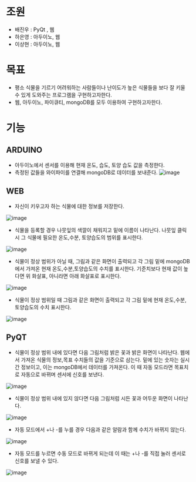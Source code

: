 # 조원
* 배진우 : PyQt , 웹
* 하은영 : 아두이노, 웹
* 이상현 : 아두이노, 웹

# 목표
* 평소 식물을 기르기 어려워하는 사람들이나 난이도가 높은 식물들을 보다 잘 키울 수 있게 도와주는 프로그램을 구현하고자한다.
* 웹, 아두이노, 파이큐티, mongoDB를 모두 이용하여 구현하고자한다.

# 기능
##  ARDUINO
* 아두이노에서 센서를 이용해 현재 온도, 습도, 토양 습도 값을 측정한다.
* 측정된 값들을 와이파이를 연결해 mongoDB로 데이터를 보내준다.
![image](https://user-images.githubusercontent.com/104902657/199431982-08e87d05-4502-41b1-9edb-aabdb63dcab9.png)


##  WEB
* 자신이 키우고자 하는 식물에 대한 정보를 저장한다.

![image](https://user-images.githubusercontent.com/104902657/199142742-51a13ad1-d56f-4566-ac11-d20e174b5885.png)

* 식물을 등록할 경우 나뭇잎의 색깔이 채워지고 밑에 이름이 나타난다. 나뭇잎 클릭시 그 식물에 필요한 온도,수분, 토양습도의 범위를 표시한다.

![image](https://user-images.githubusercontent.com/104902657/199142757-ba8ca397-ea8a-4cae-8f9a-96759e1ef5dc.png)

* 식물이 정상 범위가 아닐 때, 그림과 같은 화면이 출력되고 각 그림 밑에 mongoDB에서 가져온 현재 온도,수분,토양습도의 수치를 표시한다. 기준치보다 현재 값이 높다면 위 화살표, 아니라면 아래 화살표로 표시한다.

![image](https://user-images.githubusercontent.com/104902657/199142772-9c8f5948-ed3e-4792-ad6d-6398af747988.png)

* 식물이 정상 범위일 때 그림과 같은 화면이 출력되고 각 그림 밑에 현재 온도,수분,토양습도의 수치 표시한다.

![image](https://user-images.githubusercontent.com/104902657/199143120-6c3742a2-0aa6-448d-8374-bb6e9b54142a.png)

##  PyQT
* 식물이 정상 범위 내에 있다면 다음 그림처럼 밝은 꽃과 밝은 화면이 나타난다. 웹에서 가져온 식물의 정보,목표 수치들의 값을 기준으로 삼는다. 밑에 있는 숫자는 실시간 정보이고, 이는 mongoDB에서 데이터를 가져온다. 이 때 자동 모드라면 목표치로 자동으로 바뀌며 센서에 신호를 보낸다.

![image](https://user-images.githubusercontent.com/104902657/199149547-3b698cb1-70a2-44b2-908c-36a05d5eeaa7.png)

* 식물이 정상 범위 내에 있지 않다면 다음 그림처럼 시든 꽃과 어두운 화면이 나타난다.

![image](https://user-images.githubusercontent.com/104902657/199149492-fa50e9a3-5959-4401-a760-4ce62355f8d7.png)

* 자동 모드에서 +나 -를 누를 경우 다음과 같은 알람과 함께 수치가 바뀌지 않는다.

![image](https://user-images.githubusercontent.com/104902657/199144456-eb6bbb15-6b8d-46b2-a75d-e1aa52d5c44a.png)

* 자동 모드를 누르면 수동 모드로 바뀌게 되는데 이 때는 +나 -를 직접 눌러 센서로 신호를 보낼 수 있다.

![image](https://user-images.githubusercontent.com/104902657/199149293-354693cc-f47c-4c3e-a94b-d5588fa9f4ed.png)
